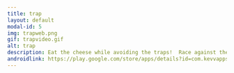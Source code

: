 ```yaml
---
title: trap
layout: default
modal-id: 5
img: trapweb.png
gif: trapvideo.gif
alt: trap
description: Eat the cheese while avoiding the traps!  Race against the clock to collect as many cheeses as you can.  More traps appear if you're too slow.  Try to beat the high score.
androidlink: https://play.google.com/store/apps/details?id=com.kevvapps.trap
---
```

